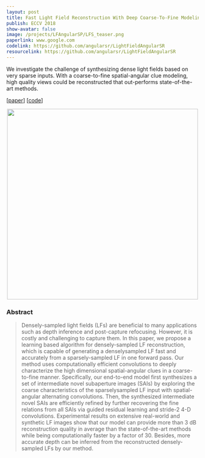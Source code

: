 ```yaml
---
layout: post
title: Fast Light Field Reconstruction With Deep Coarse-To-Fine Modeling of Spatial-Angular Clues
publish: ECCV 2018
show-avatar: false
image: /projects/LFAngularSP/LFS_teaser.png
paperlink: www.google.com
codelink: https://github.com/angularsr/LightFieldAngularSR
resourcelink: https://github.com/angularsr/LightFieldAngularSR
---
```

We investigate the challenge of synthesizing dense light fields based on very sparse inputs. With a coarse-to-fine spatial-angular clue modeling, high quality views could be reconstructed that out-performs state-of-the-art methods.  
  
\[[paper](null)\] \[[code](https://github.com/angularsr/LightFieldAngularSR)\]
  
<p align="center">
<img src="https://hotndy.github.io/projects/LFAngularSP/LFS_teaser.png" width="500px"/>
</p>


### Abstract
> Densely-sampled light fields (LFs) are beneficial to many applications such as depth inference and post-capture refocusing. However, it is costly and challenging to capture them. In this paper, we propose a learning based algorithm for densely-sampled LF reconstruction, which is capable of generating a denselysampled LF fast and accurately from a sparsely-sampled LF in one forward pass. Our method uses computationally efficient convolutions to deeply characterize the high dimensional spatial-angular clues in a coarse-to-fine manner. Specifically, our end-to-end model first synthesizes a set of intermediate novel subaperture images (SAIs) by exploring the coarse characteristics of the sparselysampled LF input with spatial-angular alternating convolutions. Then, the synthesized intermediate novel SAIs are efficiently refined by further recovering the fine relations from all SAIs via guided residual learning and stride-2 4-D convolutions. Experimental results on extensive real-world and synthetic LF images show that our model can provide more than 3 dB reconstruction quality in average than the state-of-the-art methods while being computationally faster by a factor of 30. Besides, more accurate depth can be inferred from the reconstructed densely-sampled LFs by our method.
